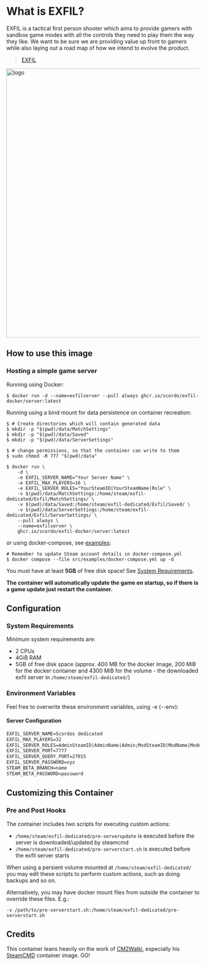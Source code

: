 # What is EXFIL?

EXFIL is a tactical first person shooter which aims to provide gamers with sandbox game modes with all the controls they need to play them the way they like. We want to be sure we are providing value up front to gamers while also laying out a road map of how we intend to evolve the product.

> [EXFIL](https://store.steampowered.com/app/860020/EXFIL/)

<img src="https://www.misultin.com/img/exfil-military.jpg" alt="logo" width="700"/>

## How to use this image

### Hosting a simple game server

Running using Docker:

```console
$ docker run -d --name=exfilserver --pull always ghcr.io/scordo/exfil-docker/server:latest
```

Running using a bind mount for data persistence on container recreation:

```console
$ # Create directories which will contain generated data
$ mkdir -p "$(pwd)/data/MatchSettings"
$ mkdir -p "$(pwd)/data/Saved"
$ mkdir -p "$(pwd)/data/ServerSettings"

$ # change permissions, so that the container can write to them
$ sudo chmod -R 777 "$(pwd)/data"

$ docker run \
    -d \
    -e EXFIL_SERVER_NAME="Your Server Name" \
    -e EXFIL_MAX_PLAYERS=16 \
    -e EXFIL_SERVER_ROLES="YourSteamID|YourSteamName|Role" \
    -v $(pwd)/data/MatchSettings:/home/steam/exfil-dedicated/Exfil/MatchSettings/ \
    -v $(pwd)/data/Saved:/home/steam/exfil-dedicated/Exfil/Saved/ \
    -v $(pwd)/data/ServerSettings:/home/steam/exfil-dedicated/Exfil/ServerSettings/ \
    --pull always \
    --name=exfilserver \
    ghcr.io/scordo/exfil-docker/server:latest
```

or using docker-compose, see [examples](src/examples/docker-compose.yml):

```console
# Remember to update Steam account details in docker-compose.yml
$ docker compose --file src/examples/docker-compose.yml up -d
```

You must have at least **5GB** of free disk space! See [System Requirements](./#system-requirements).

**The container will automatically update the game on startup, so if there is a game update just restart the container.**

## Configuration

### System Requirements

Minimum system requirements are:

* 2 CPUs
* 4GiB RAM
* 5GB of free disk space (approx.  400 MB for the docker image, 200 MiB for the docker container and 4300 MiB for the volume - the downloaded exfil server in `/home/steam/exfil-dedicated/`)

### Environment Variables

Feel free to overwrite these environment variables, using -e (--env):

#### Server Configuration

```dockerfile
EXFIL_SERVER_NAME=Scordos dedicated                                             (The server name)
EXFIL_MAX_PLAYERS=32                                                            (The max. amount of players)
EXFIL_SERVER_ROLES=AdminSteamID|AdminName|Admin;ModSteamID|ModName|Moderator    (Server roles separated by ; and each entry with steamid|playername|role, where role can be Admin or Moderator)
EXFIL_SERVER_PORT=7777                                                          (The port the server is running on)
EXFIL_SERVER_QUERY_PORT=27015                                                   (The query port used by the server)
EXFIL_SERVER_PASSWORD=xyz                                                       (The optional server password)
STEAM_BETA_BRANCH=name                                                          (optional beta branch to use)
STEAM_BETA_PASSWORD=password                                                    (optional beta password to use)
```

## Customizing this Container

### Pre and Post Hooks

The container includes two scripts for executing custom actions:

* `/home/steam/exfil-dedicated/pre-serverupdate` is executed before the server is downloaded/updated by steamcmd
* `/home/steam/exfil-dedicated/pre-serverstart.sh` is executed before the exfil server starts

When using a persient volume mounted at `/home/steam/exfil-dedicated/` you may edit these scripts to perform custom actions, such as doing backups and so on.

Alternatively, you may have docker mount files from outside the container to override these files. E.g.:

```console
-v /path/to/pre-serverstart.sh:/home/steam/exfil-dedicated/pre-serverstart.sh
```

## Credits

This container leans heavily on the work of [CM2Walki](https://github.com/CM2Walki/), especially his [SteamCMD](https://github.com/CM2Walki/steamcmd) container image. GG!